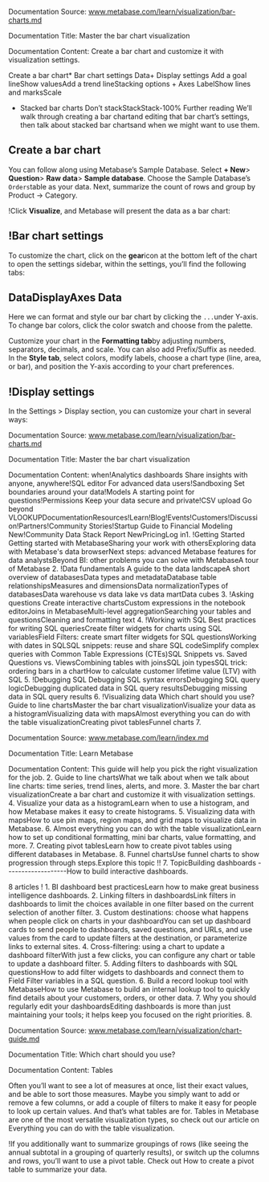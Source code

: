 Documentation Source:
www.metabase.com/learn/visualization/bar-charts.md

Documentation Title:
Master the bar chart visualization

Documentation Content:
Create a bar chart and customize it with visualization settings.

Create a bar chart* Bar chart settings
	Data+ Display settings
		Add a goal lineShow valuesAdd a trend lineStacking options
	+ Axes
		LabelShow lines and marksScale
* Stacked bar charts
	Don’t stackStackStack-100%
Further reading
We’ll walk through creating a bar chartand editing that bar chart’s settings, then talk about stacked bar chartsand when we might want to use them.

Create a bar chart
------------------

You can follow along using Metabase’s Sample Database. Select **+ New**> **Question**> **Raw data**> **Sample database**. Choose the Sample Database’s `Orders`table as your data. Next, summarize the count of rows and group by Product -> Category.

!Click **Visualize**, and Metabase will present the data as a bar chart:

!Bar chart settings
------------------

To customize the chart, click on the **gear**icon at the bottom left of the chart to open the settings sidebar, within the settings, you’ll find the following tabs:

DataDisplayAxes
Data
----

Here we can format and style our bar chart by clicking the `...`under Y-axis.
To change bar colors, click the color swatch and choose from the palette.

Customize your chart in the **Formatting tab**by adjusting numbers, separators, decimals, and scale. You can also add Prefix/Suffix as needed. In the **Style tab**, select colors, modify labels, choose a chart type (line, area, or bar), and position the Y-axis according to your chart preferences.

!Display settings
----------------

In the Settings > Display section, you can customize your chart in several ways:



Documentation Source:
www.metabase.com/learn/visualization/bar-charts.md

Documentation Title:
Master the bar chart visualization

Documentation Content:
when!Analytics dashboards
 Share insights with anyone, anywhere!SQL editor
 For advanced data users!Sandboxing
 Set boundaries around your data!Models
 A starting point for questions!Permissions
 Keep your data secure and private!CSV upload
 Go beyond VLOOKUPDocumentationResources!Learn!Blog!Events!Customers!Discussion!Partners!Community Stories!Startup Guide to Financial Modeling
 New!Community Data Stack Report
 NewPricingLog in1. !Getting Started
	Getting started with MetabaseSharing your work with othersExploring data with Metabase's data browserNext steps: advanced Metabase features for data analystsBeyond BI: other problems you can solve with MetabaseA tour of Metabase
2. !Data fundamentals
	A guide to the data landscapeA short overview of databasesData types and metadataDatabase table relationshipsMeasures and dimensionsData normalizationTypes of databasesData warehouse vs data lake vs data martData cubes
3. !Asking questions
	Create interactive chartsCustom expressions in the notebook editorJoins in MetabaseMulti-level aggregationSearching your tables and questionsCleaning and formatting text
4. !Working with SQL
	Best practices for writing SQL queriesCreate filter widgets for charts using SQL variablesField Filters: create smart filter widgets for SQL questionsWorking with dates in SQLSQL snippets: reuse and share SQL codeSimplify complex queries with Common Table Expressions (CTEs)SQL Snippets vs. Saved Questions vs. ViewsCombining tables with joinsSQL join typesSQL trick: ordering bars in a chartHow to calculate customer lifetime value (LTV) with SQL
5. !Debugging SQL
	Debugging SQL syntax errorsDebugging SQL query logicDebugging duplicated data in SQL query resultsDebugging missing data in SQL query results
6. !Visualizing data
	Which chart should you use?Guide to line chartsMaster the bar chart visualizationVisualize your data as a histogramVisualizing data with mapsAlmost everything you can do with the table visualizationCreating pivot tablesFunnel charts
7.



Documentation Source:
www.metabase.com/learn/index.md

Documentation Title:
Learn Metabase

Documentation Content:
This guide will help you pick the right visualization for the job.
	2. Guide to line chartsWhat we talk about when we talk about line charts: time series, trend lines, alerts, and more.
	3. Master the bar chart visualizationCreate a bar chart and customize it with visualization settings.
	4. Visualize your data as a histogramLearn when to use a histogram, and how Metabase makes it easy to create histograms.
	5. Visualizing data with mapsHow to use pin maps, region maps, and grid maps to visualize data in Metabase.
	6. Almost everything you can do with the table visualizationLearn how to set up conditional formatting, mini bar charts, value formatting, and more.
	7. Creating pivot tablesLearn how to create pivot tables using different databases in Metabase.
	8. Funnel chartsUse funnel charts to show progression through steps.Explore this topic
 !!
7. TopicBuilding dashboards
-------------------How to build interactive dashboards.

8 articles
 !
	1. BI dashboard best practicesLearn how to make great business intelligence dashboards.
	2. Linking filters in dashboardsLink filters in dashboards to limit the choices available in one filter based on the current selection of another filter.
	3. Custom destinations: choose what happens when people click on charts in your dashboardYou can set up dashboard cards to send people to dashboards, saved questions, and URLs, and use values from the card to update filters at the destination, or parameterize links to external sites.
	4. Cross-filtering: using a chart to update a dashboard filterWith just a few clicks, you can configure any chart or table to update a dashboard filter.
	5. Adding filters to dashboards with SQL questionsHow to add filter widgets to dashboards and connect them to Field Filter variables in a SQL question.
	6. Build a record lookup tool with MetabaseHow to use Metabase to build an internal lookup tool to quickly find details about your customers, orders, or other data.
	7. Why you should regularly edit your dashboardsEditing dashboards is more than just maintaining your tools; it helps keep you focused on the right priorities.
	8.



Documentation Source:
www.metabase.com/learn/visualization/chart-guide.md

Documentation Title:
Which chart should you use?

Documentation Content:
Tables

Often you’ll want to see a lot of measures at once, list their exact values, and be able to sort those measures. Maybe you simply want to add or remove a few columns, or add a couple of filters to make it easy for people to look up certain values. And that’s what tables are for. Tables in Metabase are one of the most versatile visualization types, so check out our article on Everything you can do with the table visualization.

!If you additionally want to summarize groupings of rows (like seeing the annual subtotal in a grouping of quarterly results), or switch up the columns and rows, you’ll want to use a pivot table. Check out How to create a pivot table to summarize your data.




